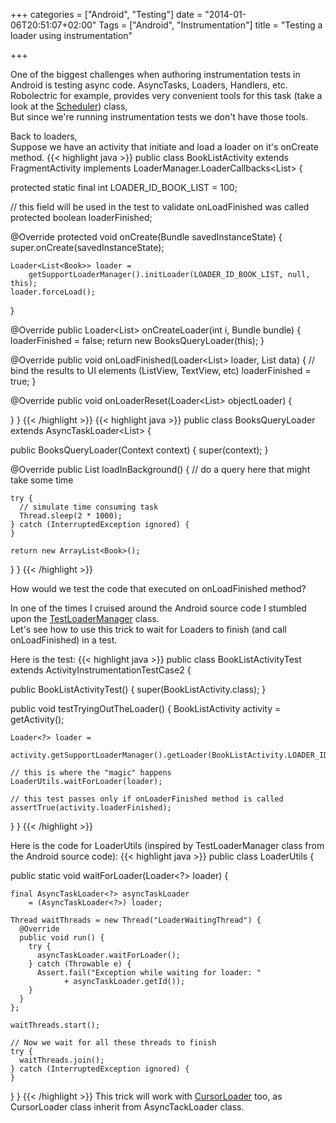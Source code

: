 +++
categories = ["Android", "Testing"]
date = "2014-01-06T20:51:07+02:00"
Tags = ["Android", "Instrumentation"]
title = "Testing a loader using instrumentation"

+++

One of the biggest challenges when authoring instrumentation tests in Android is testing async code.
AsyncTasks, Loaders, Handlers, etc.  
Robolectric for example, provides very convenient tools for this task (take a look at the [Scheduler](https://github.com/robolectric/robolectric/blob/master/src/main/java/org/robolectric/util/Scheduler.java)) class,  
But since we're running instrumentation tests we don't have those tools.

Back to loaders,  
Suppose we have an activity that initiate and load a loader on it's onCreate method.
{{< highlight java >}}
public class BookListActivity extends FragmentActivity
    implements LoaderManager.LoaderCallbacks<List<Book>> {

  protected static final int LOADER_ID_BOOK_LIST = 100;

  // this field will be used in the test to validate onLoadFinished was called
  protected boolean loaderFinished;

  @Override protected void onCreate(Bundle savedInstanceState) {
    super.onCreate(savedInstanceState);

    Loader<List<Book>> loader =
        getSupportLoaderManager().initLoader(LOADER_ID_BOOK_LIST, null, this);
    loader.forceLoad();
  }

  @Override public Loader<List<Book>> onCreateLoader(int i, Bundle bundle) {
    loaderFinished = false;
    return new BooksQueryLoader(this);
  }

  @Override public void onLoadFinished(Loader<List<Book>> loader, List<Book> data) {
    // bind the results to UI elements (ListView, TextView, etc)
    loaderFinished = true;
  }

  @Override public void onLoaderReset(Loader<List<Book>> objectLoader) {

  }
}
{{< /highlight >}}
{{< highlight java >}}
public class BooksQueryLoader extends AsyncTaskLoader<List<Book>> {

  public BooksQueryLoader(Context context) {
    super(context);
  }

  @Override public List<Book> loadInBackground() {
    // do a query here that might take some time

    try {
      // simulate time consuming task
      Thread.sleep(2 * 1000);
    } catch (InterruptedException ignored) {
    }

    return new ArrayList<Book>();
  }
}
{{< /highlight >}}

How would we test the code that executed on onLoadFinished method?  

In one of the times I cruised around the Android source code I stumbled upon the [TestLoaderManager](https://github.com/android/platform_packages_apps_contacts/blob/master/src/com/android/contacts/interactions/TestLoaderManager.java) class.  
Let's see how to use this trick to wait for Loaders to finish (and call onLoadFinished) in a test.

Here is the test:
{{< highlight java >}}
public class BookListActivityTest
    extends ActivityInstrumentationTestCase2<BookListActivity> {

  public BookListActivityTest() {
    super(BookListActivity.class);
  }

  public void testTryingOutTheLoader() {
    BookListActivity activity = getActivity();

    Loader<?> loader =
        activity.getSupportLoaderManager().getLoader(BookListActivity.LOADER_ID_BOOK_LIST);

    // this is where the "magic" happens
    LoaderUtils.waitForLoader(loader);

    // this test passes only if onLoaderFinished method is called
    assertTrue(activity.loaderFinished);
  }
}
{{< /highlight >}}

Here is the code for LoaderUtils (inspired by TestLoaderManager class from the Android source code):
{{< highlight java >}}
public class LoaderUtils {

  public static void waitForLoader(Loader<?> loader) {

    final AsyncTaskLoader<?> asyncTaskLoader
        = (AsyncTaskLoader<?>) loader;

    Thread waitThreads = new Thread("LoaderWaitingThread") {
      @Override
      public void run() {
        try {
          asyncTaskLoader.waitForLoader();
        } catch (Throwable e) {
          Assert.fail("Exception while waiting for loader: "
                + asyncTaskLoader.getId());
        }
      }
    };

    waitThreads.start();

    // Now we wait for all these threads to finish
    try {
      waitThreads.join();
    } catch (InterruptedException ignored) {
    }
  }
}
{{< /highlight >}}
This trick will work with [CursorLoader](http://developer.android.com/reference/android/content/CursorLoader.html) too, as CursorLoader class inherit from AsyncTackLoader class.
